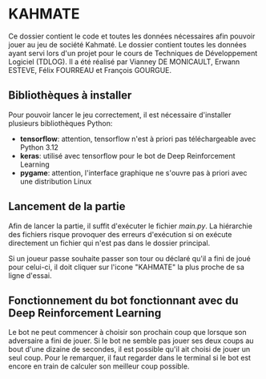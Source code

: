 # KAHMATE
Ce dossier contient le code et toutes les données nécessaires afin pouvoir jouer au jeu de société Kahmaté. Le dossier contient toutes les données ayant servi lors d'un projet pour le cours de Techniques de Développement Logiciel (TDLOG). Il a été réalisé par Vianney DE MONICAULT, Erwann ESTEVE, Félix FOURREAU et François GOURGUE.

## Bibliothèques à installer
Pour pouvoir lancer le jeu correctement, il est nécessaire d'installer plusieurs bibliothèques Python:
- **tensorflow**: attention, tensorflow n'est à priori pas téléchargeable avec Python 3.12
- **keras**: utilisé avec tensorflow pour le bot de Deep Reinforcement Learning
- **pygame**: attention, l'interface graphique ne s'ouvre pas à priori avec une distribution Linux

## Lancement de la partie
Afin de lancer la partie, il suffit d'exécuter le fichier *main.py*. La hiérarchie des fichiers risque provoquer des erreurs d'exécution si on exécute directement un fichier qui n'est pas dans le dossier principal.

Si un joueur passe souhaite passer son tour ou déclaré qu'il a fini de joué pour celui-ci, il doit cliquer sur l'icone "KAHMATE" la plus proche de sa ligne d'essai. 

## Fonctionnement du bot fonctionnant avec du Deep Reinforcement Learning
Le bot ne peut commencer à choisir son prochain coup que lorsque son adversaire a fini de jouer. Si le bot ne semble pas jouer ses deux coups au bout d'une dizaine de secondes, il est possible qu'il ait choisi de jouer un seul coup. Pour le remarquer, il faut regarder dans le terminal si le bot est encore en train de calculer son meilleur coup possible.    

